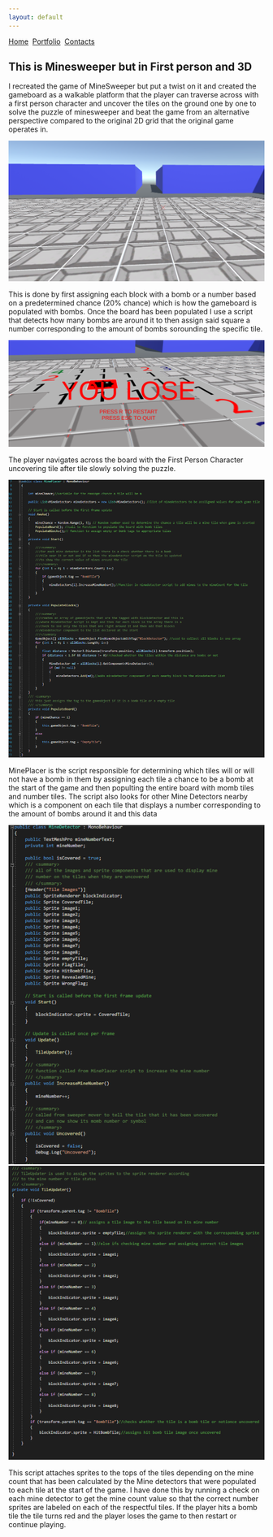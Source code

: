 ```yaml
---
layout: default
---
```


[Home](./)&nbsp;&nbsp;[Portfolio](./portfolio.html)&nbsp;&nbsp;[Contacts](./Contacts.html)&nbsp;&nbsp;

## This is Minesweeper but in First person and 3D

I recreated the game of MineSweeper but put a twist on it and created the gameboard as a walkable platform that the player can traverse across with a first person character and uncover the tiles on the ground one by one to solve the puzzle of minesweeper and beat the game from an alternative perspective compared to the original 2D grid that the original game operates in.

<img src="Images/CleanBoard.PNG" alt="Clean board">

This is done by first assigning each block with a bomb or a number based on a predetermined chance (20% chance) which is how the gameboard is populated with bombs. Once the board has been populated I use a script that detects how many bombs are around it to then assign said square a number corresponding to the amount of bombs sorounding the specific tile.

<img src="Images/Failed Board.PNG" alt="Failed board">

The player navigates across the board with the First Person Character uncovering tile after tile slowly solving the puzzle. 

<img src="Images/Placer.PNG" alt="Placer">

MinePlacer is the script responsible for determining which tiles will or will not have a bomb in them by assigning each tile a chance to be a bomb at the start of the game and then populting the entire board with momb tiles and number tiles. The script also looks for other Mine Detectors nearby which is a component on each tile that displays a number corresponding to the amount of bombs around it and this data

<img src="Images/Detector1.PNG" alt="Detector1">
<img src="Images/Detector2.PNG" alt="Detector2">

This script attaches sprites to the tops of the tiles depending on the mine count that has been calculated by the Mine detectors that were populated to each tile at the start of the game. I have done this by running a check on each mine detector to get the mine count value so that the correct number sprites are labeled on each of the respectful tiles. If the player hits a bomb tile the tile turns red and the player loses the game to then restart or continue playing.